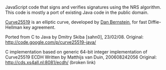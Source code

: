 JavaScript code that signs and verifies signatures using the NRS algorithm.
This code is mostly a port of existing Java code in the public domain.

[Curve25519](http://cr.yp.to/ecdh.html) is an elliptic curve,
developed by [Dan Bernstein](http://cr.yp.to/djb.html), for fast Diffie-Hellman key agreement.

Ported from C to Java by Dmitry Skiba [sahn0], 23/02/08.
Original: http://code.google.com/p/curve25519-java/

C implementation based on generic 64-bit integer implementation of Curve25519 ECDH
Written by Matthijs van Duin, 200608242056
Original: http://cds.xs4all.nl:8081/ecdh/ (broken link)